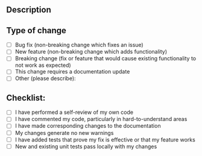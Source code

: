 ## Description

[//]: # (Provide a detailed description of the changes. Include any technical details that might be important for
understanding the changes. If the changes are visual, consider adding screenshots or gifs.)

## Type of change

[//]: # (What type of change does your code introduce? Put an `x` in all the boxes that apply.)

- [ ] Bug fix (non-breaking change which fixes an issue)
- [ ] New feature (non-breaking change which adds functionality)
- [ ] Breaking change (fix or feature that would cause existing functionality to not work as expected)
- [ ] This change requires a documentation update
- [ ] Other (please describe):

## Checklist:

- [ ] I have performed a self-review of my own code
- [ ] I have commented my code, particularly in hard-to-understand areas
- [ ] I have made corresponding changes to the documentation
- [ ] My changes generate no new warnings
- [ ] I have added tests that prove my fix is effective or that my feature works
- [ ] New and existing unit tests pass locally with my changes